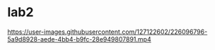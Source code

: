 # lab2

https://user-images.githubusercontent.com/127122602/226096796-5a9d8928-aede-4bb4-b9fc-28e949807891.mp4

